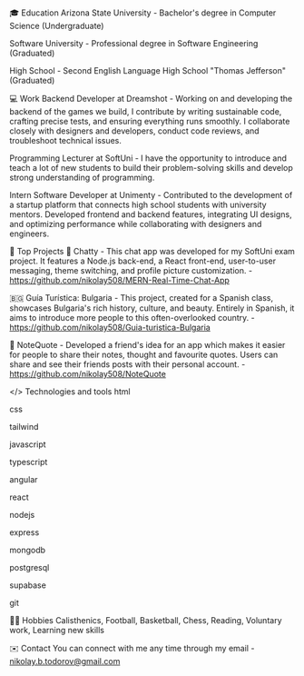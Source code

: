 🎓 Education
Arizona State University - Bachelor's degree in Computer Science (Undergraduate)

Software University - Professional degree in Software Engineering (Graduated)

High School - Second English Language High School "Thomas Jefferson" (Graduated)

💻 Work
Backend Developer at Dreamshot - Working on and developing the backend of the games we build, I contribute by writing sustainable code, crafting precise tests, and ensuring everything runs smoothly. I collaborate closely with designers and developers, conduct code reviews, and troubleshoot technical issues.

Programming Lecturer at SoftUni - I have the opportunity to introduce and teach a lot of new students to build their problem-solving skills and develop strong understanding of programming.

Intern Software Developer at Unimenty - Contributed to the development of a startup platform that connects high school students with university mentors. Developed frontend and backend features, integrating UI designs, and optimizing performance while collaborating with designers and engineers.

🚀 Top Projects
💬 Chatty - This chat app was developed for my SoftUni exam project. It features a Node.js back-end, a React front-end, user-to-user messaging, theme switching, and profile picture customization. - https://github.com/nikolay508/MERN-Real-Time-Chat-App

🇧🇬 Guía Turística: Bulgaria - This project, created for a Spanish class, showcases Bulgaria's rich history, culture, and beauty. Entirely in Spanish, it aims to introduce more people to this often-overlooked country. - https://github.com/nikolay508/Guia-turistica-Bulgaria

📝 NoteQuote - Developed a friend's idea for an app which makes it easier for people to share their notes, thought and favourite quotes. Users can share and see their friends posts with their personal account. - https://github.com/nikolay508/NoteQuote

</> Technologies and tools
html

css

tailwind

javascript

typescript

angular

react

nodejs

express

mongodb

postgresql

supabase

git




🏋️‍♂️ Hobbies
Calisthenics, Football, Basketball, Chess, Reading, Voluntary work, Learning new skills

✉️ Contact
You can connect with me any time through my email - nikolay.b.todorov@gmail.com

<!--
**danielnikolow/danielnikolow** is a ✨ _special_ ✨ repository because its `README.md` (this file) appears on your GitHub profile.

Here are some ideas to get you started:

- 🔭 I’m currently working on ...
- 🌱 I’m currently learning ...
- 👯 I’m looking to collaborate on ...
- 🤔 I’m looking for help with ...
- 💬 Ask me about ...
- 📫 How to reach me: ...
- 😄 Pronouns: ...
- ⚡ Fun fact: ...
-->
